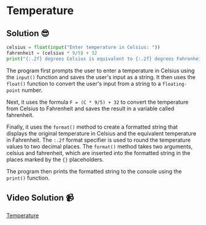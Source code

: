 # Temperature

## Solution 😎

```python
celsius = float(input("Enter temperature in Celsius: "))
fahrenheit = (celsius * 9/5) + 32
print("{:.2f} degrees Celsius is equivalent to {:.2f} degrees Fahrenheit.".format(celsius, fahrenheit))
```

The program first prompts the user to enter a temperature in Celsius using the `input()` function and saves the user's input as a string. It then uses the `float()` function to convert the user's input from a string to a `floating-point` number.

Next, it uses the formula `F = (C * 9/5) + 32` to convert the temperature from Celsius to Fahrenheit and saves the result in a variable called fahrenheit.

Finally, it uses the `format()` method to create a formatted string that displays the original temperature in Celsius and the equivalent temperature in Fahrenheit. The `:.2f` format specifier is used to round the temperature values to two decimal places. The `format()` method takes two arguments, celsius and fahrenheit, which are inserted into the formatted string in the places marked by the `{}` placeholders.

The program then prints the formatted string to the console using the `print()` function.

## Video Solution 📹

[Temperature](https://drive.google.com/file/d/1l-8CWCz2TjAP1UBMfpsx8XJ-6hh3sgnT/view?usp=sharing)

